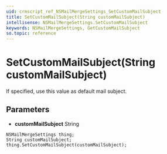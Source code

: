 ```yaml
---
uid: crmscript_ref_NSMailMergeSettings_SetCustomMailSubject
title: SetCustomMailSubject(String customMailSubject)
intellisense: NSMailMergeSettings.SetCustomMailSubject
keywords: NSMailMergeSettings, GetCustomMailSubject
so.topic: reference
---
```


# SetCustomMailSubject(String customMailSubject)

If specified, use this value as default mail subject.

## Parameters

* **customMailSubject** String

```crmscript
NSMailMergeSettings thing;
String customMailSubject;
thing.SetCustomMailSubject(customMailSubject);
```

